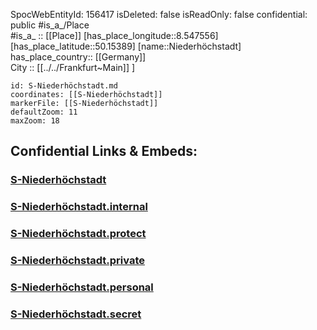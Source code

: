 ﻿---
location: [50.15389,8.547556] 
type: Station 
mapzoom: [8,18] 
mapmarker: train 
tags:
- geo/station/train
---
SpocWebEntityId: 156417
isDeleted: false
isReadOnly: false
confidential: public
#is_a_/Place  
#is_a_ :: [[Place]] 
[has_place_longitude::8.547556] 
[has_place_latitude::50.15389] 
[name::Niederhöchstadt] 
has_place_country:: [[Germany]]  
City :: [[../../Frankfurt~Main]] ] 


```leaflet
id: S-Niederhöchstadt.md
coordinates: [[S-Niederhöchstadt]] 
markerFile: [[S-Niederhöchstadt]] 
defaultZoom: 11 
maxZoom: 18
```


## Confidential Links & Embeds: 

### [S-Niederhöchstadt](/_public/Earth/Continent/Europe/Europe~Central/Germany/Germany~West/Hessen/counties~Hessen/Frankfurt~Main/Stations-FFM~S/S-Niederhöchstadt.md) 

### [S-Niederhöchstadt.internal](/_internal/Earth/Continent/Europe/Europe~Central/Germany/Germany~West/Hessen/counties~Hessen/Frankfurt~Main/Stations-FFM~S/S-Niederhöchstadt.internal.md) 

### [S-Niederhöchstadt.protect](/_protect/Earth/Continent/Europe/Europe~Central/Germany/Germany~West/Hessen/counties~Hessen/Frankfurt~Main/Stations-FFM~S/S-Niederhöchstadt.protect.md) 

### [S-Niederhöchstadt.private](/_private/Earth/Continent/Europe/Europe~Central/Germany/Germany~West/Hessen/counties~Hessen/Frankfurt~Main/Stations-FFM~S/S-Niederhöchstadt.private.md) 

### [S-Niederhöchstadt.personal](/_personal/Earth/Continent/Europe/Europe~Central/Germany/Germany~West/Hessen/counties~Hessen/Frankfurt~Main/Stations-FFM~S/S-Niederhöchstadt.personal.md) 

### [S-Niederhöchstadt.secret](/_secret/Earth/Continent/Europe/Europe~Central/Germany/Germany~West/Hessen/counties~Hessen/Frankfurt~Main/Stations-FFM~S/S-Niederhöchstadt.secret.md) 
